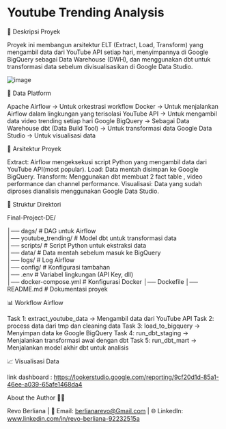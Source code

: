 # **Youtube Trending Analysis**

📌 Deskripsi Proyek

Proyek ini membangun arsitektur ELT (Extract, Load, Transform) yang mengambil data dari YouTube API setiap hari, menyimpannya di Google BigQuery sebagai Data Warehouse (DWH), dan menggunakan dbt untuk transformasi data sebelum divisualisasikan di Google Data Studio.

![image](https://github.com/user-attachments/assets/6f1429f4-e1d3-4e84-bc9b-93d154356507)


🚀 Data Platform

Apache Airflow → Untuk orkestrasi workflow
Docker → Untuk menjalankan Airflow dalam lingkungan yang terisolasi
YouTube API → Untuk mengambil data video trending setiap hari
Google BigQuery → Sebagai Data Warehouse
dbt (Data Build Tool) → Untuk transformasi data
Google Data Studio → Untuk visualisasi data

📂 Arsitektur Proyek

Extract: Airflow mengeksekusi script Python yang mengambil data dari YouTube API(most popular).
Load: Data mentah disimpan ke Google BigQuery.
Transform: Menggunakan dbt membuat 2 fact table , video performance dan channel performance.
Visualisasi: Data yang sudah diproses dianalisis menggunakan Google Data Studio.

📜 Struktur Direktori

Final-Project-DE/

│── dags/                  # DAG untuk Airflow  
│── youtube_trending/      # Model dbt untuk transformasi data  
│── scripts/               # Script Python untuk ekstraksi data  
│── data/                  # Data mentah sebelum masuk ke BigQuery  
│── logs/                  # Log Airflow  
│── config/                # Konfigurasi tambahan  
│── .env                   # Variabel lingkungan (API Key, dll)  
│── docker-compose.yml      # Konfigurasi Docker
│── Dockefile
│── README.md              # Dokumentasi proyek  


📊 Workflow Airflow

Task 1: extract_youtube_data → Mengambil data dari YouTube API
Task 2: process data dari tmp dan cleaning data
Task 3: load_to_bigquery → Menyimpan data ke Google BigQuery
Task 4: run_dbt_staging → Menjalankan transformasi awal dengan dbt
Task 5: run_dbt_mart → Menjalankan model akhir dbt untuk analisis

📈 Visualisasi Data

link dashboard : https://lookerstudio.google.com/reporting/9cf20d1d-85a1-46ee-a039-65afe1468da4


About the Author 👩‍💻

Revo Berliana | 📧 Email: berlianarevo@Gmail.com | 🌐 LinkedIn: www.linkedin.com/in/revo-berliana-92232515a
